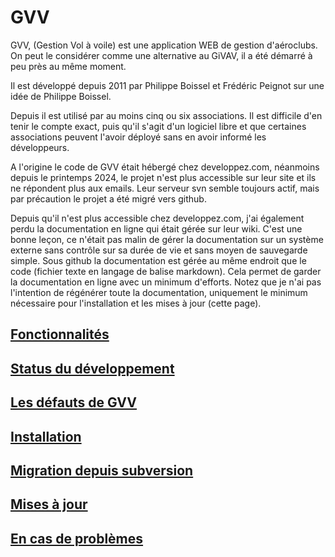 # GVV

GVV, (Gestion Vol à voile) est une application WEB de gestion d'aéroclubs. On peut le considérer comme une alternative au GiVAV, il a été démarré à peu près au même moment.

Il est développé depuis 2011 par Philippe Boissel et Frédéric Peignot sur une idée de Philippe Boissel.

Depuis il est utilisé par au moins cinq ou six associations. Il est difficile d'en tenir le compte exact, puis qu'il s'agit d'un logiciel libre et que certaines associations peuvent l'avoir déployé sans en avoir informé les développeurs.

A l'origine le code de GVV était hébergé chez developpez.com, néanmoins depuis le printemps 2024, le projet n'est plus accessible sur leur site et ils ne répondent plus aux emails. Leur serveur svn semble toujours actif, mais par précaution le projet a été migré vers github.

Depuis qu'il n'est plus accessible chez developpez.com, j'ai également perdu la documentation en ligne qui était gérée sur leur wiki. C'est une bonne leçon, ce n'était pas malin de gérer la documentation sur un système externe sans contrôle sur sa durée de vie et sans moyen de sauvegarde simple. Sous github la documentation est gérée au même endroit que le code (fichier texte en langage de balise markdown). Cela permet de garder la documentation en ligne avec un minimum d'efforts. Notez que je n'ai pas l'intention de régénérer toute la documentation, uniquement le minimum nécessaire pour l'installation et les mises à jour (cette page).

## [Fonctionnalités](./doc/features.md)

## [Status du développement](./doc/development/development_status.md)

## [Les défauts de GVV](./doc/drawbacks.md)

## [Installation](./doc/installation.md)

## [Migration depuis subversion](./doc/migration_github.md)

## [Mises à jour](./doc/maj.md)

## [En cas de problèmes](./doc/troubleshooting.md)




